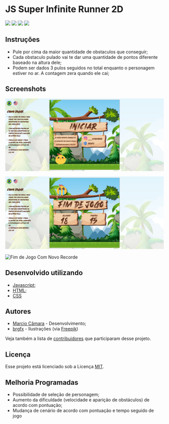 # JS Super Infinite Runner 2D

![](https://img.shields.io/github/license/MarcioCamara/mkDataTest)
![](https://img.shields.io/github/repo-size/MarcioCamara/mkDataTest)
![](https://img.shields.io/github/last-commit/MarcioCamara/mkDataTest)
![](https://img.shields.io/github/followers/MarcioCamara?label=Follow%20Me&style=social)

## Instruções

- Pule por cima da maior quantidade de obstaculos que conseguir;
- Cada obstaculo pulado vai te dar uma quantidade de pontos diferente baseado na altura dele;
- Podem ser dados 3 pulos seguidos no total enquanto o personagem estiver no ar. A contagem zera quando ele cai;

## Screenshots

![Iniciar](https://raw.githubusercontent.com/MarcioCamara/infinite-runner/master/___screenshots/initial_screen.png)

![Fim de Jogo Sem Novo Recorde](https://raw.githubusercontent.com/MarcioCamara/infinite-runner/master/___screenshots/end_screen_without_new_record.png)

![Fim de Jogo Com Novo Recorde](https://raw.githubusercontent.com/MarcioCamara/mkDataTest/master/__screenshots/end_screen_with_new_record.png)

## Desenvolvido utilizando

- [Javascript](https://developer.mozilla.org/pt-BR/docs/Aprender/JavaScript);
- [HTML](https://developer.mozilla.org/pt-BR/docs/Web/HTML/HTML5);
- [CSS](https://developer.mozilla.org/pt-BR/docs/Web/CSS)

## Autores

- [Marcio Câmara](https://marciocamara.github.io) - Desenvolvimento;
- [brgfx](https://br.freepik.com/brgfx) - Ilustrações (via [Freepik](https://br.freepik.com))

Veja também a lista de [contribuidores](https://github.com/MarcioCamara/infinite-runner/graphs/contributors) que participaram desse projeto.

## Licença

Esse projeto está licenciado sob a Licença [MIT](https://github.com/MarcioCamara/mkDataTest/blob/master/LICENSE).

## Melhoria Programadas
- Possibilidade de seleção de personagem;
- Aumento da dificuldade (velocidade e aparição de obstáculos) de acordo com pontuação;
- Mudança de cenário de acordo com pontuação e tempo seguido de jogo
